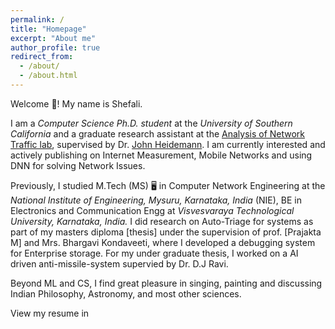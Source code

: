 ```yaml
---
permalink: /
title: "Homepage"
excerpt: "About me"
author_profile: true
redirect_from: 
  - /about/
  - /about.html
---
```


Welcome 👋! My name is Shefali.

I am a *Computer Science Ph.D. student* at the *University of Southern California* and a graduate research assistant at the [Analysis of Network Traffic lab](https://ant.isi.edu), supervised by Dr. [John Heidemann](https://ant.isi.edu/~johnh/). I am currently interested and actively publishing on Internet Measurement, Mobile Networks and using DNN for solving Network Issues. 

Previously, I studied M.Tech (MS) 🖥️ in Computer Network Engineering at the *National Institute of Engineering, Mysuru, Karnataka, India* (NIE), BE in Electronics and Communication Engg at *Visvesvaraya Technological University, Karnataka, India.* 
I did research on Auto-Triage for systems as part of my masters diploma [thesis] under the supervision of prof. [Prajakta M] and Mrs. Bhargavi Kondaveeti, where I developed a debugging system for Enterprise storage. 
For my under graduate thesis, I worked on a AI driven anti-missile-system supervied by Dr. D.J Ravi.

Beyond ML and CS, I find great pleasure in singing, painting and discussing Indian Philosophy, Astronomy, and most other sciences.

<div> View my resume in <a href="https://gchochla.github.io/files/resume.pdf" target="_blank"><img src="../images/PDF_icon.png" style="width:10px"></a> </div>
